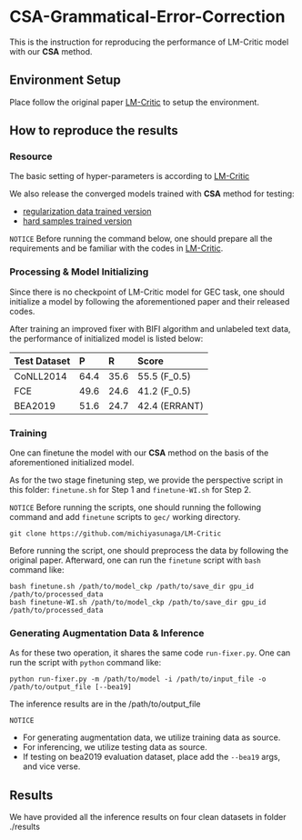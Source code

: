 # CSA-Grammatical-Error-Correction
This is the instruction for reproducing the performance of LM-Critic model with our **CSA** method.

## Environment Setup
Place follow the original paper [LM-Critic](https://github.com/michiyasunaga/LM-Critic) to setup the environment.

## How to reproduce the results
### Resource
The basic setting of hyper-parameters is according to [LM-Critic](https://github.com/michiyasunaga/LM-Critic)

We also release the converged models trained with **CSA** method for testing:
 - [regularization data trained version]()
 - [hard samples trained version]()

`NOTICE`
Before running the command below, one should prepare all the requirements and be familiar with the codes in [LM-Critic](https://github.com/michiyasunaga/LM-Critic).

### Processing & Model Initializing
Since there is no checkpoint of LM-Critic model for GEC task, one should initialize a model by following the aforementioned paper and their released codes.

After training an improved fixer with BIFI algorithm and unlabeled text data, the performance of initialized model is listed below:

|  Test Dataset   | P    | R    | Score
| ---- | :---- | :---- | :----  
| CoNLL2014| 64.4 | 35.6 | 55.5  (F_0.5)
| FCE | 49.6 | 24.6 | 41.2 (F_0.5)
| BEA2019 |51.6 | 24.7 | 42.4 (ERRANT)

### Training
One can finetune the model with our **CSA** method on the basis of the aforementioned initialized model.

As for the two stage finetuning step, we provide the perspective script in this folder: `finetune.sh` for Step 1 and `finetune-WI.sh` for Step 2.

`NOTICE` Before running the scripts, one should running the following command and add `finetune` scripts to `gec/` working directory.

```
git clone https://github.com/michiyasunaga/LM-Critic
```

Before running the script, one should preprocess the data by following the original paper.
Afterward, one can run the `finetune` script with `bash` command like:
```
bash finetune.sh /path/to/model_ckp /path/to/save_dir gpu_id /path/to/processed_data 
bash finetune-WI.sh /path/to/model_ckp /path/to/save_dir gpu_id /path/to/processed_data 
```

### Generating Augmentation Data & Inference
As for these two operation, it shares the same code `run-fixer.py`.
One can run the script with `python` command like:
```
python run-fixer.py -m /path/to/model -i /path/to/input_file -o /path/to/output_file [--bea19]
```
The inference results are in the /path/to/output_file

`NOTICE`
- For generating augmentation data, we utilize training data as source. 
- For inferencing, we utilize testing data as source. 
- If testing on bea2019 evaluation dataset, place add the `--bea19` args, and vice verse.

## Results
We have provided all the inference results on four clean datasets in folder ./results











